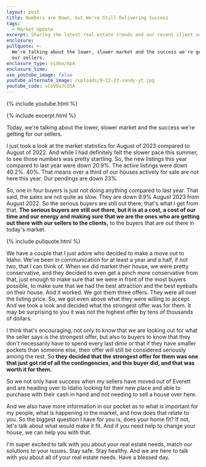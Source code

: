 ```yaml
---
layout: post
title: Numbers are Down, but We're Still Delivering Success
tags:
  - Market Update
excerpt: Sharing the latest real estate trends and our recent client success story.
enclosure:
pullquote: >-
  We're talking about the lower, slower market and the success we're getting for
  our sellers.
enclosure_type: video/mp4
enclosure_time:
use_youtube_image: false
youtube_alternate_image: /uploads/9-22-23-sandy-yt.jpg
youtube_code: sCoV9uJtd5A
---
```

{% include youtube.html %}

{% include excerpt.html %}

Today, we're talking about the lower, slower market and the success we're getting for our sellers.

I just took a look at the market statistics for August of 2023 compared to August of 2022. And while I had definitely felt the slower pace this summer, to see those numbers was pretty startling. So, the new listings this year compared to last year were down 20.9%. The active listings were down 40.2%. 40%. That means over a third of our houses actively for sale are not here this year. Our pendings are down 23%.

So, one in four buyers is just not doing anything compared to last year. That said, the sales are not quite as slow. They are down 9.9% August 2023 from August 2022. So the serious buyers are still out there; that's what I get from that. **The serious buyers are still out there, but it is at a cost, a cost of our time and our energy and making sure that we are the ones who are getting out there with our sellers to the clients,** to the buyers that are out there in today's market.

{% include pullquote.html %}

We have a couple that I just adore who decided to make a move out to Idaho. We've been in communication for at least a year and a half, if not two, that I can think of. When we did market their house, we were pretty conservative, and they decided to even get a pinch more conservative from that, just enough to make sure that we were in front of the most buyers possible, to make sure that we had the best attraction and the best eyeballs on their house. And it worked. We got them three offers. They were all over the listing price. So, we got even above what they were willing to accept. And we took a look and decided what the strongest offer was for them. It may be surprising to you it was not the highest offer by tens of thousands of dollars.

I think that's encouraging, not only to know that we are looking out for what the seller says is the strongest offer, but also to buyers to know that they don't necessarily have to spend every last dime or that if they have smaller pockets than someone else, their offer will still be considered seriously among the rest. So **they decided that the strongest offer for them was one that just got rid of all the contingencies, and this buyer did, and that was worth it for them.**

So we not only have success when my sellers have moved out of Everett and are heading over to Idaho looking for their new place and able to purchase with their cash in hand and not needing to sell a house over here.

And we also have more information in our pocket as to what is important for my people, what is happening in the market, and how does that relate to you. So the biggest question I have for you is, does your home fit? If not, let's talk about what would make it fit. And if you need help to change your house, we can help you with that.

I'm super excited to talk with you about your real estate needs, match our solutions to your issues. Stay safe. Stay healthy. And we are here to talk with you about all of your real estate needs. Have a blessed day.